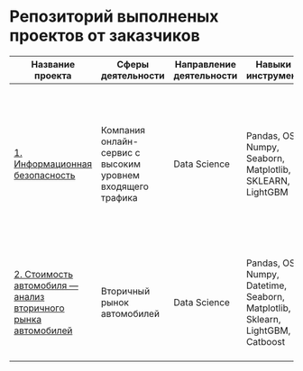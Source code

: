# Репозиторий выполненых проектов от заказчиков

| Название проекта | Сферы деятельности | Направление деятельности | Навыки и инструменты | Задачи проекта | Описание проекта | Ключивые слова проекта |
|-----------------|-------------|-------------|-----------|--------------------|------------------------------------------------|-----------------------|
| [1. Информационная безопасность](https://github.com/IT-DS-Alex/Relevant-experience/tree/main/%D0%98%D0%BD%D1%84%D0%BE%D1%80%D0%BC%D0%B0%D1%86%D0%B8%D0%BE%D0%BD%D0%BD%D0%B0%D1%8F%20%D0%B1%D0%B5%D0%B7%D0%BE%D0%BF%D0%B0%D1%81%D0%BD%D0%BE%D1%81%D1%82%D1%8C) |Компания онлайн-сервис с высоким уровнем входящего трафика|Data Science|Pandas, OS, Numpy, Seaborn, Matplotlib, SKLEARN, LightGBM|Разработать модель, которая будет классифицировать трафик на нормальный и злонамеренный, включая следующие типы атак: DDoS, SQL-инъекции, брутфорс, вредоносные программы и т.д. |Получить модель с наилучшими значениями по различным метрикам классификации: precision, recall, f1_score, accuracy.|автоматизация выявления аномального и злонамеренного трафика |
|[2. Стоимость автомобиля — анализ вторичного рынка автомобилей](https://github.com/IT-DS-Alex/Relevant-experience/tree/main/%D0%9F%D1%80%D0%B5%D0%B4%D1%81%D0%BA%D0%B0%D0%B7%D0%B0%D0%BD%D0%B8%D0%B5%20%D1%81%D1%82%D0%BE%D0%B8%D0%BC%D0%BE%D1%81%D1%82%D0%B8%20%D0%B0%D0%B2%D1%82%D0%BE%D0%BC%D0%BE%D0%B1%D0%B8%D0%BB%D1%8F)|Вторичный рынок автомобилей|Data Science|Pandas, OS, Numpy, Datetime, Seaborn, Matplotlib, Sklearn, LightGBM, Catboost|Построить модель для определения стоимости автомобиля с высоким качеством предсказания.|Построить модель для определения стоимости автомобиля с высоким качеством предсказания. | Разработка модели, которая достигнет наилучшего значения показателя MAPE (Mean Absolute Percentage Error).|
